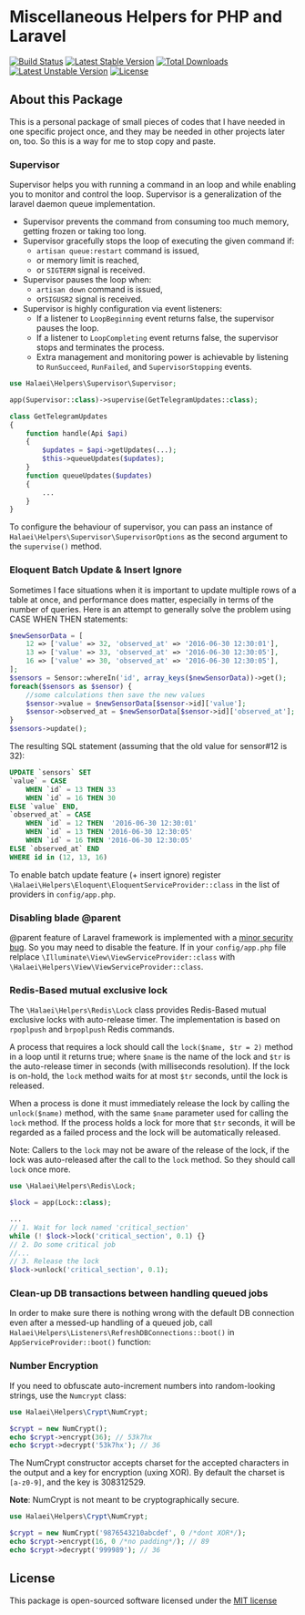 # Miscellaneous Helpers for PHP and Laravel

[![Build Status](https://travis-ci.org/halaei/helpers.svg)](https://travis-ci.org/halaei/helpers)
[![Latest Stable Version](https://poser.pugx.org/halaei/helpers/v/stable)](https://packagist.org/packages/halaei/helpers)
[![Total Downloads](https://poser.pugx.org/halaei/helpers/downloads)](https://packagist.org/packages/halaei/helpers)
[![Latest Unstable Version](https://poser.pugx.org/halaei/helpers/v/unstable)](https://packagist.org/packages/halaei/helpers)
[![License](https://poser.pugx.org/halaei/helpers/license)](https://packagist.org/packages/halaei/helpers)

## About this Package
This is a personal package of small pieces of codes that I have needed in one specific project once, and they may be needed in other projects later on, too.
So this is a way for me to stop copy and paste.

### Supervisor
Supervisor helps you with running a command in an loop and while enabling you to monitor and control the loop.
Supervisor is a generalization of the laravel daemon queue implementation.
- Supervisor prevents the command from consuming too much memory, getting frozen or taking too long.
- Supervisor gracefully stops the loop of executing the given command if:
    - `artisan queue:restart` command is issued,
    - or memory limit is reached,
    - or `SIGTERM` signal is received.
- Supervisor pauses the loop when:
    - `artisan down` command is issued,
    - or`SIGUSR2` signal is received.
- Supervisor is highly configuration via event listeners:
    - If a listener to `LoopBeginning` event returns false, the supervisor pauses the loop.
    - If a listener to `LoopCompleting` event returns false, the supervisor stops and terminates the process.
    - Extra management and monitoring power is achievable by listening to `RunSucceed`, `RunFailed`, and `SupervisorStopping` events.
```php
use Halaei\Helpers\Supervisor\Supervisor;

app(Supervisor::class)->supervise(GetTelegramUpdates::class);

class GetTelegramUpdates
{
    function handle(Api $api)
    {
        $updates = $api->getUpdates(...);
        $this->queueUpdates($updates);
    }
    function queueUpdates($updates)
    {
        ...
    }
}
```

To configure the behaviour of supervisor, you can pass an instance of `Halaei\Helpers\Supervisor\SupervisorOptions` as the second argument to the `supervise()` method.

### Eloquent Batch Update & Insert Ignore
Sometimes I face situations when it is important to update multiple rows of a table at once, and performance does matter,
especially in terms of the number of queries.
Here is an attempt to generally solve the problem using CASE WHEN THEN statements:

```php
$newSensorData = [
    12 => ['value' => 32, 'observed_at' => '2016-06-30 12:30:01'],
    13 => ['value' => 33, 'observed_at' => '2016-06-30 12:30:05'],
    16 => ['value' => 30, 'observed_at' => '2016-06-30 12:30:05'],
];
$sensors = Sensor::whereIn('id', array_keys($newSensorData))->get();
foreach($sensors as $sensor) {
    //some calculations then save the new values
    $sensor->value = $newSensorData[$sensor->id]['value'];
    $sensor->observed_at = $newSensorData[$sensor->id]['observed_at'];
}
$sensors->update();
```

The resulting SQL statement (assuming that the old value for sensor#12 is 32):

```sql
UPDATE `sensors` SET
`value` = CASE 
    WHEN `id` = 13 THEN 33
    WHEN `id` = 16 THEN 30
ELSE `value` END,
`observed_at` = CASE
    WHEN `id` = 12 THEN  '2016-06-30 12:30:01'
    WHEN `id` = 13 THEN '2016-06-30 12:30:05'
    WHEN `id` = 16 THEN '2016-06-30 12:30:05'
ELSE `observed_at` END
WHERE id in (12, 13, 16)
```

To enable batch update feature (+ insert ignore) register `\Halaei\Helpers\Eloquent\EloquentServiceProvider::class` in the list of providers in `config/app.php`.

### Disabling blade @parent
@parent feature of Laravel framework is implemented with a [minor security bug](https://github.com/laravel/framework/issues/10068).
So you may need to disable the feature. If in your `config/app.php` file relplace `\Illuminate\View\ViewServiceProvider::class` with `\Halaei\Helpers\View\ViewServiceProvider::class`.

### Redis-Based mutual exclusive lock
The `\Halaei\Helpers\Redis\Lock` class provides Redis-Based mutual exclusive locks with auto-release timer. The implementation is based on `rpoplpush` and `brpoplpush` Redis commands.

A process that requires a lock should call the `lock($name, $tr = 2)` method in a loop until it returns true;
where `$name` is the name of the lock and `$tr` is the auto-release timer in seconds (with milliseconds resolution).
If the lock is on-hold, the `lock` method waits for at most `$tr` seconds, until the lock is released.

When a process is done it must immediately release the lock by calling the `unlock($name)` method, with the same `$name` parameter used for calling the `lock` method.
If the process holds a lock for more that `$tr` seconds, it will be regarded as a failed process and the lock will be automatically released.

Note: Callers to the `lock` may not be aware of the release of the lock, if the lock was auto-released after the call to the `lock` method. So they should call `lock` once more.

```php
use \Halaei\Helpers\Redis\Lock;

$lock = app(Lock::class);

...
// 1. Wait for lock named 'critical_section'
while (! $lock->lock('critical_section', 0.1) {}
// 2. Do some critical job
//...
// 3. Release the lock
$lock->unlock('critical_section', 0.1);
```

### Clean-up DB transactions between handling queued jobs
In order to make sure there is nothing wrong with the default DB connection even after a messed-up handling of a queued job,
call `Halaei\Helpers\Listeners\RefreshDBConnections::boot()` in `AppServiceProvider::boot()` function:


### Number Encryption

If you need to obfuscate auto-increment numbers into random-looking strings, use the `Numcrypt` class:

```php
use Halaei\Helpers\Crypt\NumCrypt;

$crypt = new NumCrypt();
echo $crypt->encrypt(36); // 53k7hx
echo $crypt->decrypt('53k7hx'); // 36
```

The NumCrypt constructor accepts charset for the accepted characters in the output and a key for encryption (uxing XOR).
By default the charset is `[a-z0-9]`, and the key is 308312529.

**Note**: NumCrypt is not meant to be cryptographically secure.

```php
use Halaei\Helpers\Crypt\NumCrypt;

$crypt = new NumCrypt('9876543210abcdef', 0 /*dont XOR*/);
echo $crypt->encrypt(16, 0 /*no padding*/); // 89
echo $crypt->decrypt('999989'); // 36
```

## License
This package is open-sourced software licensed under the [MIT license](http://opensource.org/licenses/MIT)
